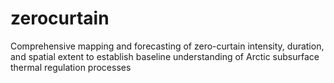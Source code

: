 # zerocurtain
Comprehensive mapping and forecasting of zero-curtain intensity, duration, and spatial extent to establish baseline understanding of Arctic subsurface thermal regulation processes
